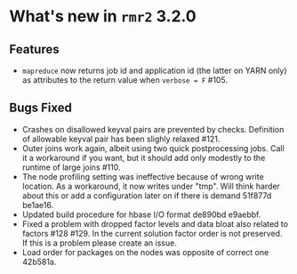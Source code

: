 # What's new in `rmr2` 3.2.0

## Features

* `mapreduce` now returns job id and application id (the latter on YARN only) as attributes to the return value when `verbose = F` #105.

## Bugs Fixed

* Crashes on disallowed keyval pairs are prevented by checks. Definition of allowable keyval pair has been slighly relaxed #121.
* Outer joins work again, albeit using two quick postprocessing jobs. Call it a workaround if you want, but it should add only modestly to the runtime of large joins #110.
* The node profiling setting was ineffective because of wrong write location. As a workaround, it now writes under "tmp". Will think harder about this or add a configuration later on if there is demand 51f877d be1ae16.
* Updated build procedure for hbase I/O format de890bd e9aebbf.
* Fixed a problem with dropped factor levels and data bloat also related to factors #128 #129. In the current solution factor order is not preserved. If this is a problem please create an issue.
* Load order for packages on the nodes was opposite of correct one 42b581a.
